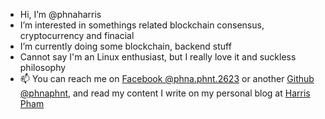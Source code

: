 - Hi, I’m @phnaharris
- I’m interested in somethings related blockchain consensus, cryptocurrency and finacial
- I’m currently doing some blockchain, backend stuff
- Cannot say I'm an Linux enthusiast, but I really love it and suckless philosophy
- 📫 You can reach me on [Facebook @phna.phnt.2623](https://www.facebook.com/phna.phnt.2623/) or another [Github @phnaphnt](https://github.com/phnaphnt), and read my content I write on my personal blog at [Harris Pham](https://phnaphnt.github.io/)
<!---
phnaharris/phnaharris is a ✨ special ✨ repository because its `README.md` (this file) appears on your GitHub profile.
You can click the Preview link to take a look at your changes.
--->
